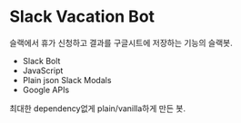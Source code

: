 # Slack Vacation Bot

슬랙에서 휴가 신청하고 결과를 구글시트에 저장하는 기능의 슬랙봇.

* Slack Bolt
* JavaScript
* Plain json Slack Modals
* Google APIs

최대한 dependency없게 plain/vanilla하게 만든 봇.